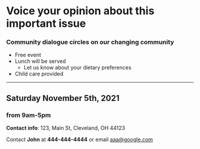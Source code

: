 
# Voice your opinion about this important issue

### Community dialogue circles on our changing community
* Free event
* Lunch will be served
  * Let us know about your dietary preferences 
* Child care provided
***
## Saturday November 5th, 2021
### from 9am-5pm

**Contact info**:
123, Main St,
Cleveland, OH 44123

Contact **John** at **444-444-4444** or email aaa@google.com



